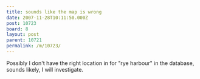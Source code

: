 ```yaml
---
title: sounds like the map is wrong
date: 2007-11-28T10:11:50.000Z
post: 10723
board: 8
layout: post
parent: 10721
permalink: /m/10723/
---
```

Possibly I don't have the right location in for "rye harbour" in the database, sounds likely, I will investigate.
